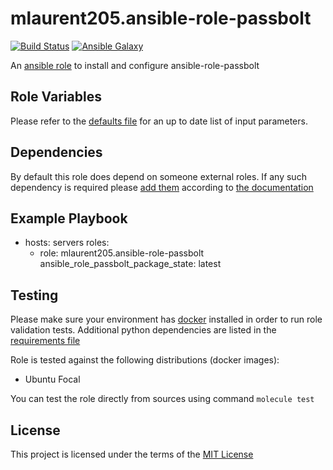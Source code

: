 # mlaurent205.ansible-role-passbolt

[![Build Status](https://github.com/mlaurent205/ansible-role-ansible-role-passbolt/workflows/CI/badge.svg)](https://github.com/mlaurent205/ansible-role-ansible-role-passbolt/actions)
[![Ansible Galaxy](http://img.shields.io/badge/ansible--galaxy-mlaurent205.ansible-role-passbolt.vim-blue.svg)](https://galaxy.ansible.com/mlaurent205/ansible-role-passbolt/)

An [ansible role](https://galaxy.ansible.com/mlaurent205/ansible-role-passbolt) to install and configure ansible-role-passbolt

## Role Variables

Please refer to the [defaults file](/defaults/main.yml) for an up to date list of input parameters.

## Dependencies

By default this role does depend on someone external roles. If any such dependency is required please [add them](/meta/main.yml) according to [the documentation](http://docs.ansible.com/ansible/playbooks_roles.html#role-dependencies)

## Example Playbook

- hosts: servers
  roles:
     - role: mlaurent205.ansible-role-passbolt
       ansible_role_passbolt_package_state: latest

## Testing

Please make sure your environment has [docker](https://www.docker.com) installed in order to run role validation tests. Additional python dependencies are listed in the [requirements file](https://github.com/nephelaiio/ansible-role-requirements/blob/master/requirements.txt)

Role is tested against the following distributions (docker images):

  * Ubuntu Focal

You can test the role directly from sources using command ` molecule test `

## License

This project is licensed under the terms of the [MIT License](/LICENSE)
